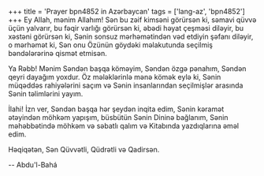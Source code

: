 +++
title = 'Prayer bpn4852 in Azərbaycan'
tags = ['lang-az', 'bpn4852']
+++
Ey Allah, mənim Allahım! Sən bu zəif kimsəni görürsən ki, səmavi qüvvə üçün yalvarır, bu fəqir varlığı görürsən ki, əbədi həyat çeşməsi diləyir, bu xəstəni görürsən ki, Sənin sonsuz mərhəmətindən vəd etdiyin şəfanı diləyir, o mərhəmət ki, Sən onu Özünün göydəki məlakutunda seçilmiş bəndələrərinə qismət etmisən.

Ya Rəbb! Mənim Səndən başqa köməyim, Səndən özgə pənahım, Səndən qeyri dayağım yoxdur. Öz mələklərinlə mənə kömək eylə ki, Sənin müqəddəs rahiyələrini saçım və Sənin insanlarından seçilmişlər arasında Sənin təlimlərini yayım.

İlahi! İzn ver, Səndən başqa hər şeydən inqita edim, Sənin kəramət ətəyindən möhkəm yapışım, büsbütün Sənin Dininə bağlanım, Sənin məhəbbətində möhkəm və səbatlı qalım və Kitabında yazdıqlarına əməl edim.

Həqiqətən, Sən Qüvvətli, Qüdrətli və Qadirsən.

-- Abdu'l-Bahá
